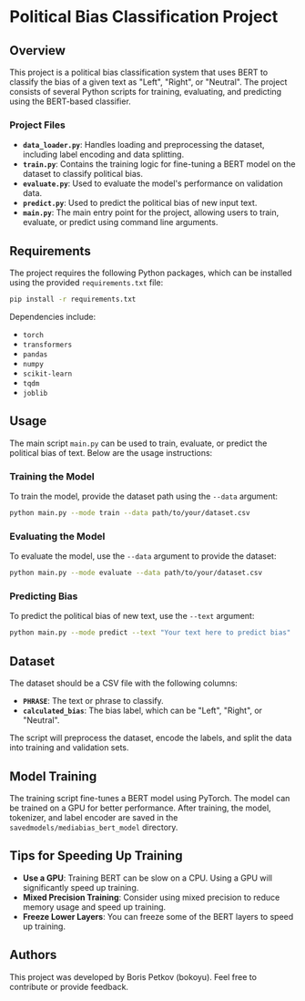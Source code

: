 # Political Bias Classification Project

## Overview
This project is a political bias classification system that uses BERT to classify the bias of a given text as "Left", "Right", or "Neutral". The project consists of several Python scripts for training, evaluating, and predicting using the BERT-based classifier.

### Project Files
- **`data_loader.py`**: Handles loading and preprocessing the dataset, including label encoding and data splitting.
- **`train.py`**: Contains the training logic for fine-tuning a BERT model on the dataset to classify political bias.
- **`evaluate.py`**: Used to evaluate the model's performance on validation data.
- **`predict.py`**: Used to predict the political bias of new input text.
- **`main.py`**: The main entry point for the project, allowing users to train, evaluate, or predict using command line arguments.

## Requirements
The project requires the following Python packages, which can be installed using the provided `requirements.txt` file:

```bash
pip install -r requirements.txt
```

Dependencies include:
- `torch`
- `transformers`
- `pandas`
- `numpy`
- `scikit-learn`
- `tqdm`
- `joblib`

## Usage
The main script `main.py` can be used to train, evaluate, or predict the political bias of text. Below are the usage instructions:

### Training the Model
To train the model, provide the dataset path using the `--data` argument:

```bash
python main.py --mode train --data path/to/your/dataset.csv
```

### Evaluating the Model
To evaluate the model, use the `--data` argument to provide the dataset:

```bash
python main.py --mode evaluate --data path/to/your/dataset.csv
```

### Predicting Bias
To predict the political bias of new text, use the `--text` argument:

```bash
python main.py --mode predict --text "Your text here to predict bias"
```

## Dataset
The dataset should be a CSV file with the following columns:
- **`PHRASE`**: The text or phrase to classify.
- **`calculated_bias`**: The bias label, which can be "Left", "Right", or "Neutral".

The script will preprocess the dataset, encode the labels, and split the data into training and validation sets.

## Model Training
The training script fine-tunes a BERT model using PyTorch. The model can be trained on a GPU for better performance. After training, the model, tokenizer, and label encoder are saved in the `savedmodels/mediabias_bert_model` directory.

## Tips for Speeding Up Training
- **Use a GPU**: Training BERT can be slow on a CPU. Using a GPU will significantly speed up training.
- **Mixed Precision Training**: Consider using mixed precision to reduce memory usage and speed up training.
- **Freeze Lower Layers**: You can freeze some of the BERT layers to speed up training.

## Authors
This project was developed by Boris Petkov (bokoyu). Feel free to contribute or provide feedback.


